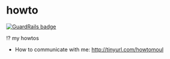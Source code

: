 # howto

[![GuardRails badge](https://badges.production.guardrails.io/moul/howto.svg)](https://www.guardrails.io)

:interrobang: my howtos

* How to communicate with me: http://tinyurl.com/howtomoul

